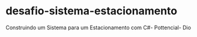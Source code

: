 # desafio-sistema-estacionamento
Construindo um Sistema para um Estacionamento com C#- Pottencial- Dio
